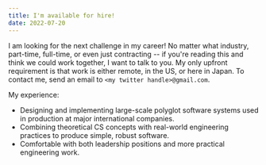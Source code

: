 ```yaml
---
title: I'm available for hire!
date: 2022-07-20
---
```


I am looking for the next challenge in my career!
No matter what industry, part-time, full-time, or even just contracting -- if you're reading this and think we could work together, I want to talk to you.
My only upfront requirement is that work is either remote, in the US, or here in Japan.
To contact me, send an email to `<my twitter handle>@gmail.com`.

My experience:

- Designing and implementing large-scale polyglot software systems used in production at major international companies.
- Combining theoretical CS concepts with real-world engineering practices to produce simple, robust software.
- Comfortable with both leadership positions and more practical engineering work.
